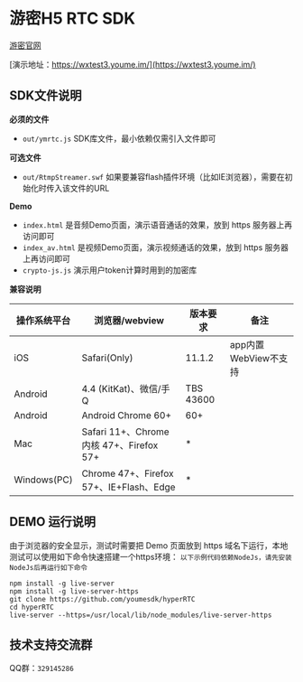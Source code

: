 # 游密H5 RTC SDK

[游密官网](https://www.youme.im/)


[演示地址：https://wxtest3.youme.im/](https://wxtest3.youme.im/)

## SDK文件说明

**必须的文件**
- `out/ymrtc.js` SDK库文件，最小依赖仅需引入文件即可

**可选文件**
- `out/RtmpStreamer.swf` 如果要兼容flash插件环境（比如IE浏览器），需要在初始化时传入该文件的URL

**Demo**
- `index.html` 是音频Demo页面，演示语音通话的效果，放到 https 服务器上再访问即可
- `index_av.html` 是视频Demo页面，演示视频通话的效果，放到 https 服务器上再访问即可
- `crypto-js.js` 演示用户token计算时用到的加密库

**兼容说明**

操作系统平台 |浏览器/webview|版本要求|备注
-------|------|------|------
iOS|Safari(Only)|11.1.2| app内置WebView不支持
Android|4.4 (KitKat)、微信/手Q | TBS	43600 |
Android|Android	Chrome 60+ | 60+ |
Mac|Safari 11+、Chrome 内核	47+、Firefox 57+| * |
Windows(PC)|Chrome	47+、Firefox 57+、IE+Flash、Edge| * |

## DEMO 运行说明
 由于浏览器的安全显示，测试时需要把 Demo 页面放到 https 域名下运行，本地测试可以使用如下命令快速搭建一个https环境：
 `以下示例代码依赖NodeJs，请先安装NodeJs后再运行如下命令`

``` shell
npm install -g live-server 
npm install -g live-server-https
git clone https://github.com/youmesdk/hyperRTC
cd hyperRTC
live-server --https=/usr/local/lib/node_modules/live-server-https

```
## 技术支持交流群
QQ群：`329145286`

